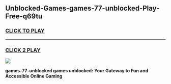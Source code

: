 
## Unblocked-Games-games-77-unblocked-Play-Free-q69tu
<h3>
<a href="https://premium76.site?title=games-77-unblocked&ref=21A">CLICK TO PLAY</a></h3>
<hr>

<h3>
<a href="https://premium76.site?title=games-77-unblocked&ref=21A">CLICK 2 PLAY</a>
  
</h3>

<a href="https://premium76.site?title=games-77-unblocked&ref=21A"><img src="https://clearcache.store/games.png"></a>


**games-77-unblocked games unblocked: Your Gateway to Fun and Accessible Online Gaming**
